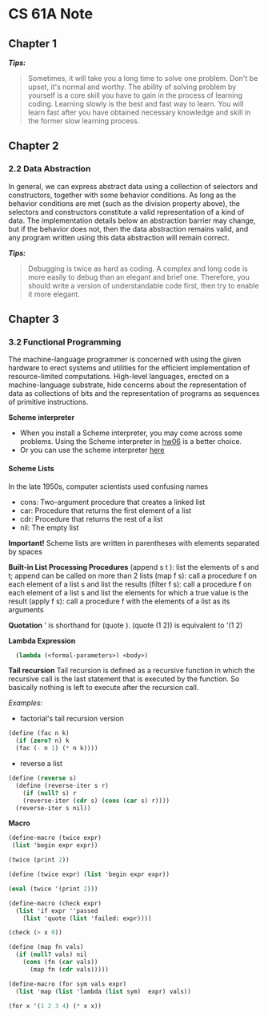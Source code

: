 # CS 61A Note

## Chapter 1
***Tips:***
> Sometimes, it will take you a long time to solve one problem. Don't be upset, it's normal and worthy. The ability of solving problem by yourself is a core skill you have to gain in the process of learning coding.
> Learning slowly is the best and fast way to learn. You will learn fast after you have obtained necessary knowledge and skill in the former slow learning process.


## Chapter 2
### 2.2 Data Abstraction
In general, we can express abstract data using a collection of selectors and constructors, together with some behavior conditions. As long as the behavior conditions are met (such as the division property above), the selectors and constructors constitute a valid representation of a kind of data. The implementation details below an abstraction barrier may change, but if the behavior does not, then the data abstraction remains valid, and any program written using this data abstraction will remain correct.

***Tips:***
> Debugging is twice as hard as coding. A complex and long code is more easily to debug than an elegant and brief one. Therefore, you should write a version of understandable code first, then try to enable it more elegant.

## Chapter 3
### 3.2 Functional Programming
The machine-language programmer is concerned with using the given hardware to erect systems and utilities for the efficient implementation of resource-limited computations. 
High-level languages, erected on a machine-language substrate, hide concerns about the representation of data as collections of bits and the representation of programs as sequences of primitive instructions. 

**Scheme interpreter**
* When you install a Scheme interpreter, you may come across some problems. Using the Scheme interpreter in [hw06](https://inst.eecs.berkeley.edu/~cs61a/fa20/hw/hw06/) is a better choice.
* Or you can use the scheme interpreter [here](https://code.cs61a.org/)

#### Scheme Lists
In the late 1950s, computer scientists used confusing names
* cons: Two-argument procedure that creates a linked list
* car: Procedure that returns the first element of a list
* cdr: Procedure that returns the rest of a list
* nil: The empty list

**Important!**
Scheme lists are written in parentheses with elements separated by spaces

**Built-in List Processing Procedures**
(append s t ): list the elements of s and t; append can be called on more than 2 lists
(map f s): call a procedure f on each element of a list s and list the results
(filter f s): call a procedure f on each element of a list s and list the elements for
which a true value is the result
(apply f s): call a procedure f with the elements of a list as its arguments

**Quotation**
'<expression> is shorthand for (quote <expression>).
  (quote (1 2)) is equivalent to '(1 2)

**Lambda Expression**
``` scheme
  (lambda (<formal-parameters>) <body>)
```

**Tail recursion**
Tail recursion is defined as a recursive function in which the recursive call is the last statement that is executed by the function. So basically nothing is left to execute after the recursion call.

*Examples:*
* factorial's tail recursion version
``` scheme
(define (fac n k)
  (if (zero? n) k
  (fac (- n 1) (* n k))))
```
* reverse a list
``` scheme
(define (reverse s)
  (define (reverse-iter s r)
    (if (null? s) r
    (reverse-iter (cdr s) (cons (car s) r))))
  (reverse-iter s nil))
```

**Macro**
``` scheme
(define-macro (twice expr)
 (list 'begin expr expr))

(twice (print 2))
```

``` scheme
(define (twice expr) (list 'begin expr expr))

(eval (twice '(print 2)))
```

``` scheme
(define-macro (check expr)
  (list 'if expr ''passed
    (list 'quote (list 'failed: expr))))

(check (> x 0))
```

``` scheme
(define (map fn vals)
  (if (null? vals) nil
    (cons (fn (car vals))
      (map fn (cdr vals)))))

(define-macro (for sym vals expr)
  (list 'map (list 'lambda (list sym)  expr) vals))

(for x '(1 2 3 4) (* x x))
```